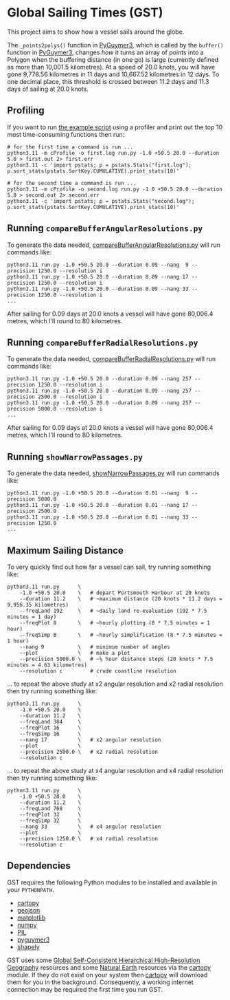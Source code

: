 # Global Sailing Times (GST)

This project aims to show how a vessel sails around the globe.

The `_points2polys()` function in [PyGuymer3](https://github.com/Guymer/PyGuymer3), which is called by the `buffer()` function in [PyGuymer3](https://github.com/Guymer/PyGuymer3), changes *how* it turns an array of points into a Polygon when the buffering distance (in one go) is large (currently defined as more than 10,001.5 kilometres). At a speed of 20.0 knots, you will have gone 9,778.56 kilometres in 11 days and 10,667.52 kilometres in 12 days. To one decimal place, this threshold is crossed between 11.2 days and 11.3 days of sailing at 20.0 knots.

## Profiling

If you want to run [the example script](run.py) using a profiler and print out the top 10 most time-consuming functions then run:

```
# for the first time a command is run ...
python3.11 -m cProfile -o first.log run.py -1.0 +50.5 20.0 --duration 5.0 > first.out 2> first.err
python3.11 -c 'import pstats; p = pstats.Stats("first.log"); p.sort_stats(pstats.SortKey.CUMULATIVE).print_stats(10)'

# for the second time a command is run ...
python3.11 -m cProfile -o second.log run.py -1.0 +50.5 20.0 --duration 5.0 > second.out 2> second.err
python3.11 -c 'import pstats; p = pstats.Stats("second.log"); p.sort_stats(pstats.SortKey.CUMULATIVE).print_stats(10)'
```

## Running `compareBufferAngularResolutions.py`

To generate the data needed, [compareBufferAngularResolutions.py](compareBufferAngularResolutions.py) will run commands like:

```
python3.11 run.py -1.0 +50.5 20.0 --duration 0.09 --nang  9 --precision 1250.0 --resolution i
python3.11 run.py -1.0 +50.5 20.0 --duration 0.09 --nang 17 --precision 1250.0 --resolution i
python3.11 run.py -1.0 +50.5 20.0 --duration 0.09 --nang 33 --precision 1250.0 --resolution i
...
```

After sailing for 0.09 days at 20.0 knots a vessel will have gone 80,006.4 metres, which I'll round to 80 kilometres.

## Running `compareBufferRadialResolutions.py`

To generate the data needed, [compareBufferRadialResolutions.py](compareBufferRadialResolutions.py) will run commands like:

```
python3.11 run.py -1.0 +50.5 20.0 --duration 0.09 --nang 257 --precision 1250.0 --resolution i
python3.11 run.py -1.0 +50.5 20.0 --duration 0.09 --nang 257 --precision 2500.0 --resolution i
python3.11 run.py -1.0 +50.5 20.0 --duration 0.09 --nang 257 --precision 5000.0 --resolution i
...
```

After sailing for 0.09 days at 20.0 knots a vessel will have gone 80,006.4 metres, which I'll round to 80 kilometres.

## Running `showNarrowPassages.py`

To generate the data needed, [showNarrowPassages.py](showNarrowPassages.py) will run commands like:

```
python3.11 run.py -1.0 +50.5 20.0 --duration 0.01 --nang  9 --precision 5000.0
python3.11 run.py -1.0 +50.5 20.0 --duration 0.01 --nang 17 --precision 2500.0
python3.11 run.py -1.0 +50.5 20.0 --duration 0.01 --nang 33 --precision 1250.0
...
```

## Maximum Sailing Distance

To very quickly find out how far a vessel can sail, try running something like:

```
python3.11 run.py      \
    -1.0 +50.5 20.0    \   # depart Portsmouth Harbour at 20 knots
    --duration 11.2    \   # ~maximum distance (20 knots * 11.2 days = 9,956.35 kilometres)
    --freqLand 192     \   # ~daily land re-evaluation (192 * 7.5 minutes = 1 day)
    --freqPlot 8       \   # ~hourly plotting (8 * 7.5 minutes = 1 hour)
    --freqSimp 8       \   # ~hourly simplification (8 * 7.5 minutes = 1 hour)
    --nang 9           \   # minimum number of angles
    --plot             \   # make a plot
    --precision 5000.0 \   # ~⅛ hour distance steps (20 knots * 7.5 minutes = 4.63 kilometres)
    --resolution c         # crude coastline resolution
```

... to repeat the above study at x2 angular resolution and x2 radial resolution then try running something like:

```
python3.11 run.py      \
    -1.0 +50.5 20.0    \
    --duration 11.2    \
    --freqLand 384     \
    --freqPlot 16      \
    --freqSimp 16      \
    --nang 17          \   # x2 angular resolution
    --plot             \
    --precision 2500.0 \   # x2 radial resolution
    --resolution c
```

... to repeat the above study at x4 angular resolution and x4 radial resolution then try running something like:

```
python3.11 run.py      \
    -1.0 +50.5 20.0    \
    --duration 11.2    \
    --freqLand 768     \
    --freqPlot 32      \
    --freqSimp 32      \
    --nang 33          \   # x4 angular resolution
    --plot             \
    --precision 1250.0 \   # x4 radial resolution
    --resolution c
```

## Dependencies

GST requires the following Python modules to be installed and available in your `PYTHONPATH`.

* [cartopy](https://pypi.org/project/Cartopy/)
* [geojson](https://pypi.org/project/geojson/)
* [matplotlib](https://pypi.org/project/matplotlib/)
* [numpy](https://pypi.org/project/numpy/)
* [PIL](https://pypi.org/project/Pillow/)
* [pyguymer3](https://github.com/Guymer/PyGuymer3)
* [shapely](https://pypi.org/project/Shapely/)

GST uses some [Global Self-Consistent Hierarchical High-Resolution Geography](https://www.ngdc.noaa.gov/mgg/shorelines/) resources and some [Natural Earth](https://www.naturalearthdata.com/) resources via the [cartopy](https://pypi.org/project/Cartopy/) module. If they do not exist on your system then [cartopy](https://pypi.org/project/Cartopy/) will download them for you in the background. Consequently, a working internet connection may be required the first time you run GST.
